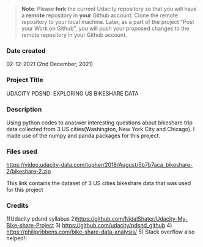 >**Note**: Please **fork** the current Udacity repository so that you will have a **remote** repository in **your** Github account. Clone the remote repository to your local machine. Later, as a part of the project "Post your Work on Github", you will push your proposed changes to the remote repository in your Github account.

### Date created
02-12-2021 (2nd December, 2021)

### Project Title
UDACITY PDSND: EXPLORING US BIKESHARE DATA

### Description
Using python codes to anaswer interesting questions about bikeshare trip data collected from 3 US cities(Washington, New York City and Chicago). I made use of the numpy and panda packages for this project.

### Files used
https://video.udacity-data.com/topher/2018/August/5b7b7aca_bikeshare-2/bikeshare-2.zip

This link contains the dataset of 3 US cities bikeshare data that was used for this project

### Credits
1)Udacity pdsnd syllabus
2)https://github.com/NidalShater/Udacity-My-Bike-share-Project
3) https://github.com/udacity/pdsnd_github
4) https://philipribbens.com/bike-share-data-analysis/
5) Stack overflow also helped!!

